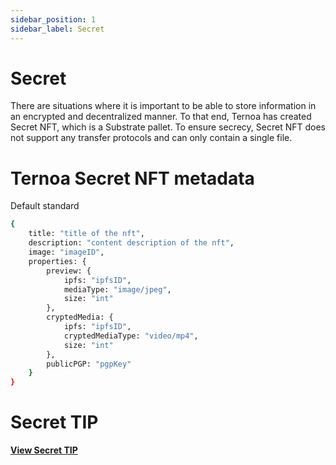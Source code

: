 ```yaml
---
sidebar_position: 1
sidebar_label: Secret
---
```


# Secret

There are situations where it is important to be able to store information in an encrypted and decentralized manner. To that end, Ternoa has created Secret NFT, which is a Substrate pallet. To ensure secrecy, Secret NFT does not support any transfer protocols and can only contain a single file.

# Ternoa Secret NFT metadata

Default standard

```bash showLineNumbers
{
    title: "title of the nft",
    description: "content description of the nft",
    image: "imageID",
    properties: {
        preview: {
            ipfs: "ipfsID",
            mediaType: "image/jpeg",
            size: "int"
        },
        cryptedMedia: {
            ipfs: "ipfsID",
            cryptedMediaType: "video/mp4",
            size: "int"
        },
        publicPGP: "pgpKey"
    }
}
```

# Secret TIP

[**View Secret TIP**](https://github.com/capsule-corp-ternoa/ternoa-proposals/blob/main/TIPs/tip-520-Secret-nft.md) 